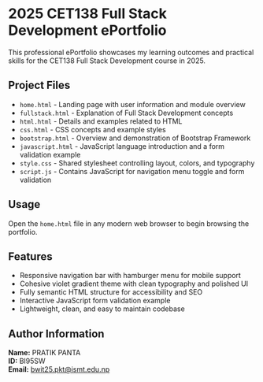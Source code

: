 # 2025 CET138 Full Stack Development ePortfolio

This professional ePortfolio showcases my learning outcomes and practical skills for the CET138 Full Stack Development course in 2025.

## Project Files

- `home.html` - Landing page with user information and module overview
- `fullstack.html` - Explanation of Full Stack Development concepts
- `html.html` - Details and examples related to HTML
- `css.html` - CSS concepts and example styles
- `bootstrap.html` - Overview and demonstration of Bootstrap Framework
- `javascript.html` - JavaScript language introduction and a form validation example
- `style.css` - Shared stylesheet controlling layout, colors, and typography
- `script.js` - Contains JavaScript for navigation menu toggle and form validation

## Usage

Open the `home.html` file in any modern web browser to begin browsing the portfolio.

## Features

- Responsive navigation bar with hamburger menu for mobile support
- Cohesive violet gradient theme with clean typography and polished UI
- Fully semantic HTML structure for accessibility and SEO
- Interactive JavaScript form validation example
- Lightweight, clean, and easy to maintain codebase

## Author Information

**Name:** PRATIK PANTA  
**ID:** BI95SW  
**Email:** bwit25.pkt@ismt.edu.np
